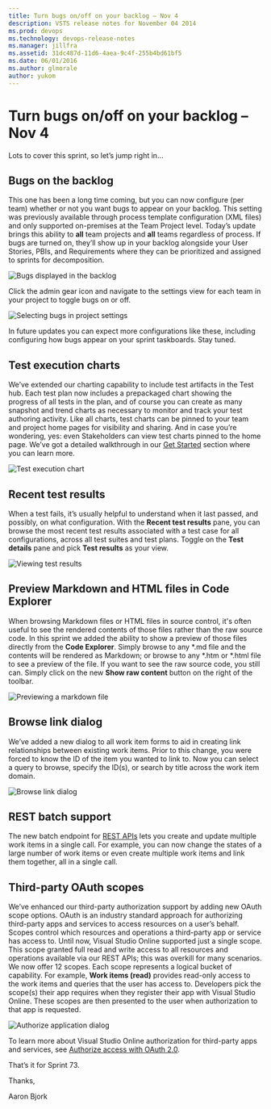 ```yaml
---
title: Turn bugs on/off on your backlog – Nov 4
description: VSTS release notes for November 04 2014
ms.prod: devops
ms.technology: devops-release-notes
ms.manager: jillfra
ms.assetid: 31dc487d-11d6-4aea-9c4f-255b4bd61bf5
ms.date: 06/01/2016
ms.author: glmorale
author: yukom
---
```


# Turn bugs on/off on your backlog – Nov 4

Lots to cover this sprint, so let’s jump right in…

## Bugs on the backlog

This one has been a long time coming, but you can now configure (per team) whether or not you want bugs to appear on your backlog. This setting was previously available through process template configuration (XML files) and only supported on-premises at the Team Project level. Today’s update brings this ability to **all** team projects and **all** teams regardless of process. If bugs are turned on, they’ll show up in your backlog alongside your User Stories, PBIs, and Requirements where they can be prioritized and assigned to sprints for decomposition.

![Bugs displayed in the backlog](_img/11_04_01.png)

Click the admin gear icon and navigate to the settings view for each team in your project to toggle bugs on or off. 

![Selecting bugs in project settings](_img/11_04_02.png)

In future updates you can expect more configurations like these, including configuring how bugs appear on your sprint taskboards. Stay tuned.

## Test execution charts

We’ve extended our charting capability to include test artifacts in the Test hub. Each test plan now includes a prepackaged chart showing the progress of all tests in the plan, and of course you can create as many snapshot and trend charts as necessary to monitor and track your test authoring activity. Like all charts, test charts can be pinned to your team and project home pages for visibility and sharing. And in case you’re wondering, yes: even Stakeholders can view test charts pinned to the home page. We’ve got a detailed walkthrough in our [Get Started](/azure/devops/manual-test/getting-started/track-test-status?view=azure-devops) section where you can learn more.

![Test execution chart](_img/11_04_03.png)

## Recent test results

When a test fails, it’s usually helpful to understand when it last passed, and possibly, on what configuration. With the **Recent test results** pane, you can browse the most recent test results associated with a test case for all configurations, across all test suites and test plans. Toggle on the **Test details** pane and pick **Test results** as your view.

![Viewing test results](_img/11_04_04.png)

## Preview Markdown and HTML files in Code Explorer

When browsing Markdown files or HTML files in source control, it's often useful to see the rendered contents of those files rather than the raw source code. In this sprint we added the ability to show a preview of those files directly from the **Code Explorer**. Simply browse to any \*.md file and the contents will be rendered as Markdown; or browse to any \*.htm or \*.html file to see a preview of the file. If you want to see the raw source code, you still can. Simply click on the new **Show raw content** button on the right of the toolbar.

![Previewing a markdown file](_img/11_04_05.png)

## Browse link dialog

We’ve added a new dialog to all work item forms to aid in creating link relationships between existing work items. Prior to this change, you were forced to know the ID of the item you wanted to link to. Now you can select a query to browse, specify the ID(s), or search by title across the work item domain.

![Browse link dialog](_img/11_04_06.png)

## REST batch support

The new batch endpoint for [REST APIs](/azure/devops/integrate/) lets you create and update multiple work items in a single call. For example, you can now change the states of a large number of work items or even create multiple work items and link them together, all in a single call.

## Third-party OAuth scopes

We’ve enhanced our third-party authorization support by adding new OAuth scope options. OAuth is an industry standard approach for authorizing third-party apps and services to access resources on a user’s behalf. Scopes control which resources and operations a third-party app or service has access to. Until now, Visual Studio Online supported just a single scope. This scope granted full read and write access to all resources and operations available via our REST APIs; this was overkill for many scenarios. We now offer 12 scopes. Each scope represents a logical bucket of capability. For example, **Work items (read)** provides read-only access to the work items and queries that the user has access to. Developers pick the scope(s) their app requires when they register their app with Visual Studio Online. These scopes are then presented to the user when authorization to that app is requested.

![Authorize application dialog](_img/11_04_07.png)

To learn more about Visual Studio Online authorization for third-party apps and services, see [Authorize access with OAuth 2.0](/azure/devops/integrate/get-started/authentication/oauth?view=azure-devops).

That’s it for Sprint 73.

Thanks,

Aaron Bjork